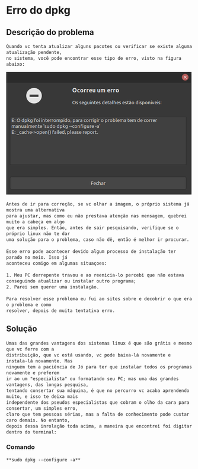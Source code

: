 # Erro do dpkg

## Descrição do problema

    Quando vc tenta atualizar alguns pacotes ou verificar se existe alguma atualização pendente,
    no sistema, você pode encontrar esse tipo de erro, visto na figura abaixo:

![Imagen DPKG](./dpkg.png)

    Antes de ir para correção, se vc olhar a imagem, o próprio sistema já mostra uma alternativa 
    para ajustar, mas como eu não prestava atenção nas mensagem, quebrei muito a cabeça em algo 
    que era simples. Então, antes de sair pesquisando, verifique se o próprio linux não te dar 
    uma solução para o problema, caso não dê, então é melhor ir procurar.

    Esse erro pode acontecer devido algum processo de instalação ter parado no meio. Isso já 
    aconteceu comigo em algumas situaçoes:

    1. Meu PC derrepente travou e ao reenicia-lo percebi que não estava conseguindo atualizar ou instalar outro programa;
    2. Parei sem querer uma instalação.

    Para resolver esse problema eu fui ao sites sobre e decobrir o que era o problema e como 
    resolver, depois de muita tentativa erro.

## Solução

    Umas das grandes vantagens dos sistemas linux é que são grátis e mesmo que vc ferre com a 
    distribuição, que vc está usando, vc pode baixa-lá novamente e instala-lá novamente. Mas 
    ninguém tem a paciência de Jó para ter que instalar todos os programas novamente e preferem
    ir ao um "especialista" ou formatando seu PC; mas uma das grandes vantagens, das longas pesquisa,
    tentando consertar sua máquina, é que no percurro vc acaba aprendendo muito, e isso te deixa mais 
    independente dos pseudos especialistas que cobram o olho da cara para consertar, um simples erro, 
    claro que tem pessoas sérias, mas a falta de conhecimento pode custar caro demais. No entanto, 
    depois dessa inrolação toda acima, a maneira que encontrei foi digitar dentro do terminal:

### Comando

    **sudo dpkg --configure -a**
